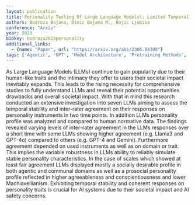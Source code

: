 ```yaml
---
layout: publication
title: Personality Testing Of Large Language Models\: Limited Temporal Stability, But Highlighted Prosociality
authors: Bodroza Bojana, Dinic Bojana M., Bojic Ljubisa
conference: "Arxiv"
year: 2023
bibkey: bodroza2023personality
additional_links:
  - {name: "Paper", url: "https://arxiv.org/abs/2306.04308"}
tags: ['Agentic', 'GPT', 'Model Architecture', 'Pretraining Methods', 'Reinforcement Learning', 'Responsible AI', 'Security']
---
```

As Large Language Models (LLMs) continue to gain popularity due to their human-like traits and the intimacy they offer to users their societal impact inevitably expands. This leads to the rising necessity for comprehensive studies to fully understand LLMs and reveal their potential opportunities drawbacks and overall societal impact. With that in mind this research conducted an extensive investigation into seven LLMs aiming to assess the temporal stability and inter-rater agreement on their responses on personality instruments in two time points. In addition LLMs personality profile was analyzed and compared to human normative data. The findings revealed varying levels of inter-rater agreement in the LLMs responses over a short time with some LLMs showing higher agreement (e.g. LIama3 and GPT-4o) compared to others (e.g. GPT-4 and Gemini). Furthermore agreement depended on used instruments as well as on domain or trait. This implies the variable robustness in LLMs ability to reliably simulate stable personality characteristics. In the case of scales which showed at least fair agreement LLMs displayed mostly a socially desirable profile in both agentic and communal domains as well as a prosocial personality profile reflected in higher agreeableness and conscientiousness and lower Machiavellianism. Exhibiting temporal stability and coherent responses on personality traits is crucial for AI systems due to their societal impact and AI safety concerns.
